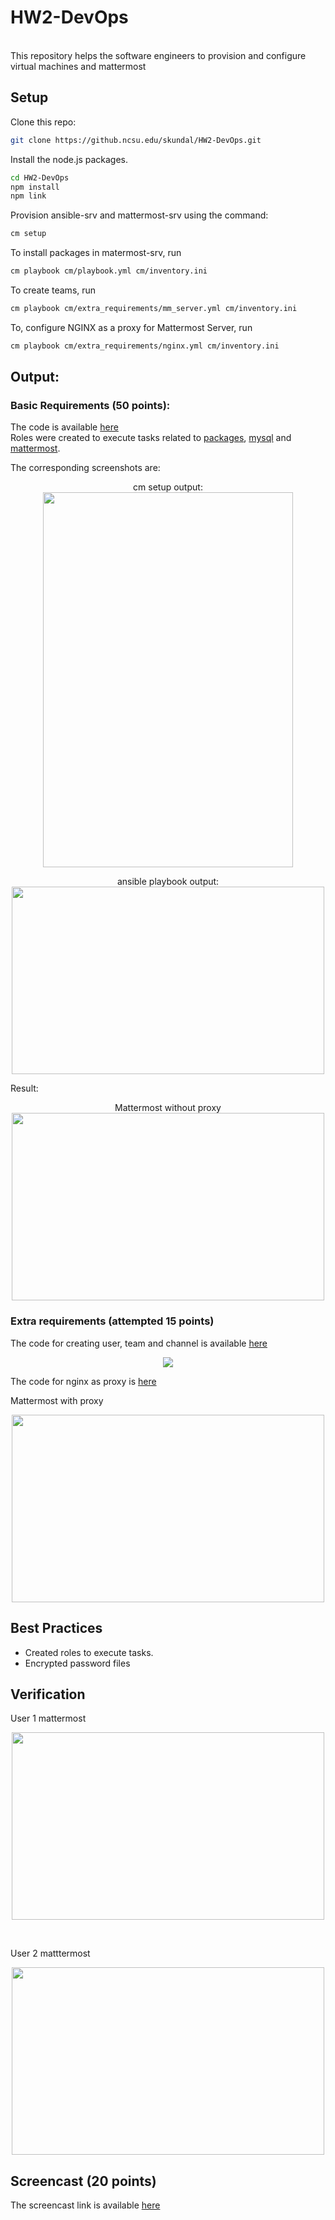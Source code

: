# HW2-DevOps
<br>
This repository helps the software engineers to provision and configure virtual machines and mattermost

## Setup

Clone this repo:

```bash
git clone https://github.ncsu.edu/skundal/HW2-DevOps.git
```

Install the node.js packages.

```bash
cd HW2-DevOps
npm install
npm link
```

Provision ansible-srv and mattermost-srv using the command: 
```bash
cm setup
```

To install packages in matermost-srv, run 
```bash
cm playbook cm/playbook.yml cm/inventory.ini
```

To create teams, run 
```bash
cm playbook cm/extra_requirements/mm_server.yml cm/inventory.ini
```

To, configure NGINX as a proxy for Mattermost Server, run 
```bash
cm playbook cm/extra_requirements/nginx.yml cm/inventory.ini
```

## Output:

### Basic Requirements (50 points):

The code is available [here](https://github.ncsu.edu/skundal/HW2-DevOps/blob/master/cm/playbook.yml) <br>
Roles were created to execute tasks related to [packages](https://github.ncsu.edu/skundal/HW2-DevOps/blob/master/cm/roles/packages/tasks/main.yml), [mysql](https://github.ncsu.edu/skundal/HW2-DevOps/blob/master/cm/roles/mysql/tasks/main.yml) and [mattermost](https://github.ncsu.edu/skundal/HW2-DevOps/blob/master/cm/roles/mattermost/tasks/main.yml).

The corresponding screenshots are:

<p align="center">
cm setup output: <br>

<img src="https://github.ncsu.edu/skundal/HW2-DevOps/blob/master/resources/hw2_1_cm.png" width="400" height="600"/>

</p>

<p align="center">
ansible playbook output:<br>

<img src="https://github.ncsu.edu/skundal/HW2-DevOps/blob/master/resources/hw2_2_basic.png" width="500" height="300" />
</p>

Result:
<p align="center">
Mattermost without proxy
<br>
<img align="center" src="https://github.ncsu.edu/skundal/HW2-DevOps/blob/master/resources/hw2_4_mm2.png" width="500" height="300"/>
<br>
</p>

### Extra requirements (attempted 15 points)

The code for creating user, team and channel is available [here](https://github.ncsu.edu/skundal/HW2-DevOps/blob/master/cm/extra_requirements/mm_server.yml)

<p align="center">
<img src="https://github.ncsu.edu/skundal/HW2-DevOps/blob/master/resources/hw2_3_mm.png"/>
</p>

The code for nginx as proxy is [here](https://github.ncsu.edu/skundal/HW2-DevOps/blob/master/cm/extra_requirements/nginx.yml)

Mattermost with proxy

<p align="center">
<img align="center" src="https://github.ncsu.edu/skundal/HW2-DevOps/blob/master/resources/hw2_4_mm.png" width="500" height="300"/>
<br>
<p>

## Best Practices

- Created roles to execute tasks.
- Encrypted password files

## Verification
User 1 mattermost<br>
<p align="center">
<img align="center" src="https://github.ncsu.edu/skundal/HW2-DevOps/blob/master/resources/hw2_5_mm1.png" width="500" height="300"/>
</p>
<br>

User 2 matttermost<br>
<p align="center">
<img align="center" src="https://github.ncsu.edu/skundal/HW2-DevOps/blob/master/resources/hw2_5_mm2.png" width="500" height="300"/>
  </p>

## Screencast (20 points)
The screencast link is available [here](https://drive.google.com/open?id=1MdpbJnanBmpqg5upqay4a8mmlPzfkncy)

